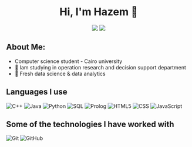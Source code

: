
<h1 align="center">Hi, I'm Hazem 👋</h1>
<p align="center">
    <a href="https://www.kaggle.com/hazemmedhat"><img src="https://img.shields.io/badge/kaggle-%231FA1F1?style=flat&logo=kaggle&logoColor=white"/></a>
    <a href="https://www.linkedin.com/in/hazem-medhat-7a6546240/"><img src="https://img.shields.io/badge/linkedin-%230177B5?style=flat&logo=linkedin&logoColor=white"/></a>
</p>

## About Me:

- Computer science student - Cairo university 
- :test_tube: Iam studying in operation research and decision support department
- :speech_balloon: Fresh data science & data analytics

## Languages I use

![C++](https://img.shields.io/badge/-C++-000000?style=flat&logo=c%2B%2B)
![Java](https://img.shields.io/badge/-Java-000000?style=flat&logo=java)
![Python](https://img.shields.io/badge/-Python-000000?style=flat&logo=python)
![SQL](https://img.shields.io/badge/-SQL-000000?style=flat&logo=postgresql)
![Prolog](https://img.shields.io/badge/-Prolog-000000?style=flat&logo=pro)
![HTML5](https://img.shields.io/badge/-HTML5-000000?style=flat&logo=html5)
![CSS](https://img.shields.io/badge/-CSS-000000?style=flat&logo=css)
![JavaScript](https://img.shields.io/badge/-JavaScript-000000?style=flat&logo=javascript)




## Some of the technologies I have worked with

![Git](https://img.shields.io/badge/-Git-222222?style=flat&logo=git&logoColor=F05032)
![GitHub](https://img.shields.io/badge/-GitHub-222222?style=flat&logo=github&logoColor=181717)




